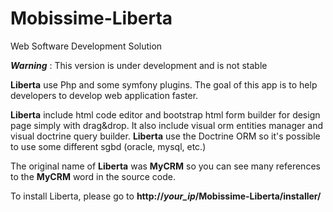 # Mobissime-Liberta
Web Software Development Solution<br />

<strong><i>Warning</i></strong> : This version is under development and is not stable<br />

<strong>Liberta</strong> use Php and some symfony plugins. The goal of this app is to help developers to develop web application faster. <br />

<strong>Liberta</strong> include html code editor and bootstrap html form builder for design page simply with drag&drop. It also include visual orm entities manager and visual doctrine query builder. <strong>Liberta</strong> use the Doctrine ORM so it's possible to use some different sgbd (oracle, mysql, etc.)<br />

The original name of <strong>Liberta</strong> was <strong>MyCRM</strong> so you can see many references to the <strong>MyCRM</strong> word in the source code.<br />

To install Liberta, please go to <strong>http://<i>your_ip</i>/Mobissime-Liberta/installer/</strong>
